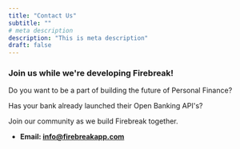 ```yaml
---
title: "Contact Us"
subtitle: ""
# meta description
description: "This is meta description"
draft: false
---
```


### Join us while we're developing Firebreak!

Do you want to be a part of building the future of Personal Finance? 

Has your bank already launched their Open Banking API's? 

Join our community as we build Firebreak together.

* **Email: info@firebreakapp.com**